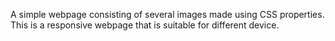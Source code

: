 A simple webpage consisting of several images made using CSS properties.
This is a responsive webpage that is suitable for different device.
